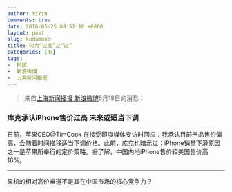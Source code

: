 ```yaml
---
author: YiYin
comments: true
date: 2016-05-25 08:52:10 +0800
layout: post
slug: kudamono
title: 何为“过高”之“过”
categories: [听]
tags:
-  科技
-  新浪微博
-  上海新闻播报
---
```


<div class="quote"> <blockquote>
    	来自<a href="http://weibo.com/1814975931/Dx3tA5yYU" target="_blank">上海新闻播报 新浪微博</a>5月18日的消息：
    </blockquote>
</div>

### 库克承认iPhone售价过高 未来或适当下调

日前，苹果CEO@TimCook 在接受印度媒体专访时回应：我承认目前产品售价偏高，会随着时间推移适当下调价格。此前，库克也暗示过：iPhone销量下滑原因之一是苹果所奉行的定价策略。据了解，中国内地iPhone售价较美国售价高16%。

<hr>
<div class="commentsonquote">
	<div class="yiyin">果机的相对高价难道不是其在中国市场的核心竞争力？</div>
</div>

